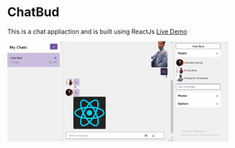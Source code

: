 # ChatBud
This is a chat appliaction and is built using ReactJs
<a href="">Live Demo</a>
<p align=center>
  <img src="Pic_of_Chat_Bud.png">
</p>
